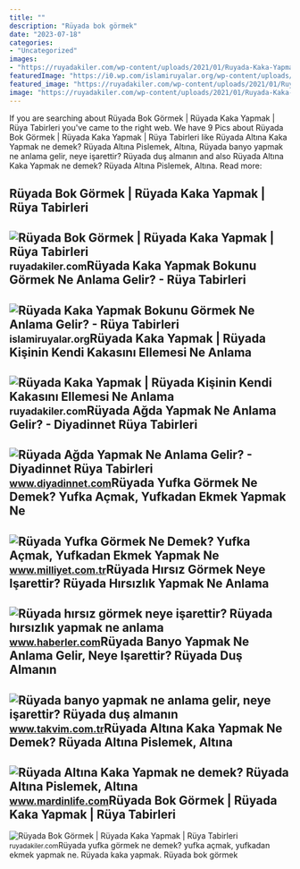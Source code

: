 ```yaml
---
title: ""
description: "Rüyada bok görmek"
date: "2023-07-18"
categories:
- "Uncategorized"
images:
- "https://ruyadakiler.com/wp-content/uploads/2021/01/Ruyada-Kaka-Yapmak-Ne-Anlama-Gelir-768x432.png"
featuredImage: "https://i0.wp.com/islamiruyalar.org/wp-content/uploads/2017/09/kakaj.jpg"
featured_image: "https://ruyadakiler.com/wp-content/uploads/2021/01/Ruyada-Kaka-Yapmak-Ne-Anlama-Gelir-768x432.png"
image: "https://ruyadakiler.com/wp-content/uploads/2021/01/Ruyada-Kaka-Yapmak-.jpg"
---
```


If you are searching about Rüyada Bok Görmek | Rüyada Kaka Yapmak | Rüya Tabirleri you've came to the right web. We have 9 Pics about Rüyada Bok Görmek | Rüyada Kaka Yapmak | Rüya Tabirleri like Rüyada Altına Kaka Yapmak ne demek? Rüyada Altına Pislemek, Altına, Rüyada banyo yapmak ne anlama gelir, neye işarettir? Rüyada duş almanın and also Rüyada Altına Kaka Yapmak ne demek? Rüyada Altına Pislemek, Altına. Read more:

Rüyada Bok Görmek | Rüyada Kaka Yapmak | Rüya Tabirleri
-------------------------------------------------------

 ![Rüyada Bok Görmek | Rüyada Kaka Yapmak | Rüya Tabirleri](https://ruyadakiler.com/wp-content/uploads/2021/01/Ruyada-Kaka-Temizlemek-Ne-Anlama-Gelir-1024x576.png) <small>ruyadakiler.com</small>Rüyada Kaka Yapmak Bokunu Görmek Ne Anlama Gelir? - Rüya Tabirleri
------------------------------------------------------------------

 ![Rüyada Kaka Yapmak Bokunu Görmek Ne Anlama Gelir? - Rüya Tabirleri](https://i0.wp.com/islamiruyalar.org/wp-content/uploads/2017/09/kakaj.jpg) <small>islamiruyalar.org</small>Rüyada Kaka Yapmak | Rüyada Kişinin Kendi Kakasını Ellemesi Ne Anlama
---------------------------------------------------------------------

 ![Rüyada Kaka Yapmak | Rüyada Kişinin Kendi Kakasını Ellemesi Ne Anlama](https://ruyadakiler.com/wp-content/uploads/2021/01/Ruyada-Kaka-Yapmak-.jpg) <small>ruyadakiler.com</small>Rüyada Ağda Yapmak Ne Anlama Gelir? - Diyadinnet Rüya Tabirleri
---------------------------------------------------------------

 ![Rüyada Ağda Yapmak Ne Anlama Gelir? - Diyadinnet Rüya Tabirleri](https://www.diyadinnet.com/d/ruya/ruyada-agda-yapmak-ne-anlama-gelir-2994.jpg) <small>www.diyadinnet.com</small>Rüyada Yufka Görmek Ne Demek? Yufka Açmak, Yufkadan Ekmek Yapmak Ne
-------------------------------------------------------------------

 ![Rüyada Yufka Görmek Ne Demek? Yufka Açmak, Yufkadan Ekmek Yapmak Ne](https://i2.milimaj.com/i/milliyet/75/0x410/5f3084d755428311f8d7a6bf.jpg) <small>www.milliyet.com.tr</small>Rüyada Hırsız Görmek Neye Işarettir? Rüyada Hırsızlık Yapmak Ne Anlama
----------------------------------------------------------------------

 ![Rüyada hırsız görmek neye işarettir? Rüyada hırsızlık yapmak ne anlama](https://i.hbrcdn.com/haber/2021/11/15/ruyada-hirsiz-gormek-neye-isarettir-ruyada-14531510_5695_amp.jpg) <small>www.haberler.com</small>Rüyada Banyo Yapmak Ne Anlama Gelir, Neye Işarettir? Rüyada Duş Almanın
-----------------------------------------------------------------------

 ![Rüyada banyo yapmak ne anlama gelir, neye işarettir? Rüyada duş almanın](https://iatkv.tmgrup.com.tr/208a89/0/0/0/0/0/0?u=https:%2f%2fitkv.tmgrup.com.tr%2falbum%2f2022%2f01%2f05%2fruyada-banyo-yapmak-ne-anlama-gelir-neye-isarettir-ruyada-dus-almanin-anlami-ve-yorumu-nedir-1641414656523.jpg&mw=1100&l=1) <small>www.takvim.com.tr</small>Rüyada Altına Kaka Yapmak Ne Demek? Rüyada Altına Pislemek, Altına
------------------------------------------------------------------

 ![Rüyada Altına Kaka Yapmak ne demek? Rüyada Altına Pislemek, Altına](https://www.mardinlife.com/uploads/2021/07/ruyada-altina-kaka-yapmak-ne-demek-ruyada-altina-pislemek-altina-kacirmak-bokunu-gormek-ne-anlama-gelir-64825.png?234234.234234) <small>www.mardinlife.com</small>Rüyada Bok Görmek | Rüyada Kaka Yapmak | Rüya Tabirleri
-------------------------------------------------------

 ![Rüyada Bok Görmek | Rüyada Kaka Yapmak | Rüya Tabirleri](https://ruyadakiler.com/wp-content/uploads/2021/01/Ruyada-Kaka-Yapmak-Ne-Anlama-Gelir-768x432.png) <small>ruyadakiler.com</small>Rüyada yufka görmek ne demek? yufka açmak, yufkadan ekmek yapmak ne. Rüyada kaka yapmak. Rüyada bok görmek
